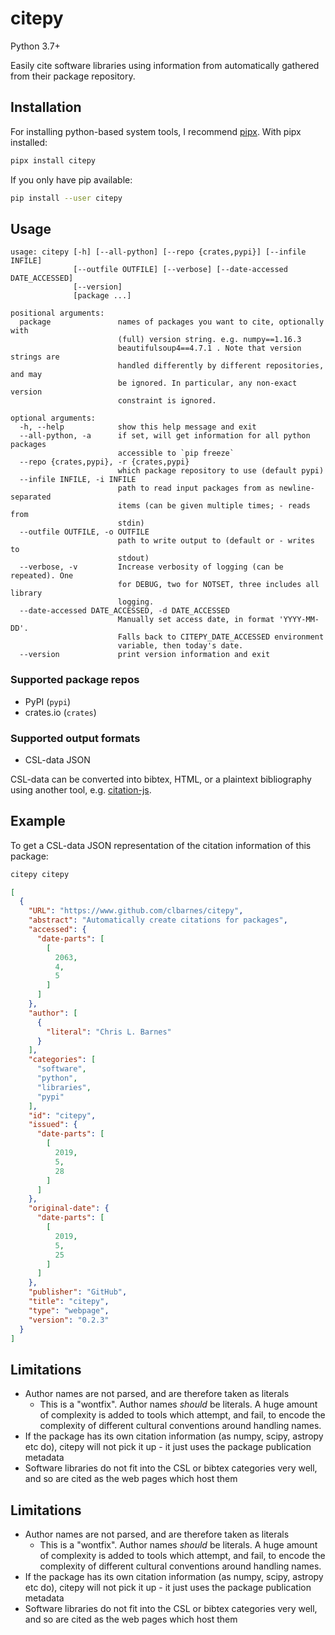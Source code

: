 # citepy

Python 3.7+

Easily cite software libraries using information from automatically gathered from their package repository.

## Installation

For installing python-based system tools, I recommend [pipx](https://pipxproject.github.io/pipx/).
With pipx installed:

```sh
pipx install citepy
```

If you only have pip available:

```bash
pip install --user citepy
```

## Usage

```help
usage: citepy [-h] [--all-python] [--repo {crates,pypi}] [--infile INFILE]
              [--outfile OUTFILE] [--verbose] [--date-accessed DATE_ACCESSED]
              [--version]
              [package ...]

positional arguments:
  package               names of packages you want to cite, optionally with
                        (full) version string. e.g. numpy==1.16.3
                        beautifulsoup4==4.7.1 . Note that version strings are
                        handled differently by different repositories, and may
                        be ignored. In particular, any non-exact version
                        constraint is ignored.

optional arguments:
  -h, --help            show this help message and exit
  --all-python, -a      if set, will get information for all python packages
                        accessible to `pip freeze`
  --repo {crates,pypi}, -r {crates,pypi}
                        which package repository to use (default pypi)
  --infile INFILE, -i INFILE
                        path to read input packages from as newline-separated
                        items (can be given multiple times; - reads from
                        stdin)
  --outfile OUTFILE, -o OUTFILE
                        path to write output to (default or - writes to
                        stdout)
  --verbose, -v         Increase verbosity of logging (can be repeated). One
                        for DEBUG, two for NOTSET, three includes all library
                        logging.
  --date-accessed DATE_ACCESSED, -d DATE_ACCESSED
                        Manually set access date, in format 'YYYY-MM-DD'.
                        Falls back to CITEPY_DATE_ACCESSED environment
                        variable, then today's date.
  --version             print version information and exit
```

### Supported package repos

- PyPI (`pypi`)
- crates.io (`crates`)

### Supported output formats

- CSL-data JSON

CSL-data can be converted into bibtex, HTML, or a plaintext bibliography using another tool, e.g. [citation-js](https://github.com/larsgw/citation.js/).

## Example

To get a CSL-data JSON representation of the citation information of this package:

```sh
citepy citepy
```

```json
[
  {
    "URL": "https://www.github.com/clbarnes/citepy",
    "abstract": "Automatically create citations for packages",
    "accessed": {
      "date-parts": [
        [
          2063,
          4,
          5
        ]
      ]
    },
    "author": [
      {
        "literal": "Chris L. Barnes"
      }
    ],
    "categories": [
      "software",
      "python",
      "libraries",
      "pypi"
    ],
    "id": "citepy",
    "issued": {
      "date-parts": [
        [
          2019,
          5,
          28
        ]
      ]
    },
    "original-date": {
      "date-parts": [
        [
          2019,
          5,
          25
        ]
      ]
    },
    "publisher": "GitHub",
    "title": "citepy",
    "type": "webpage",
    "version": "0.2.3"
  }
]
```

## Limitations

- Author names are not parsed, and are therefore taken as literals
    - This is a "wontfix". Author names *should* be literals. A huge amount of complexity is added to tools which attempt, and fail, to encode the complexity of different cultural conventions around handling names.
- If the package has its own citation information (as numpy, scipy, astropy etc do), citepy will not pick it up - it just uses the package publication metadata
- Software libraries do not fit into the CSL or bibtex categories very well, and so are cited as the web pages which host them

## Limitations

- Author names are not parsed, and are therefore taken as literals
    - This is a "wontfix". Author names *should* be literals. A huge amount of complexity is added to tools which attempt, and fail, to encode the complexity of different cultural conventions around handling names.
- If the package has its own citation information (as numpy, scipy, astropy etc do), citepy will not pick it up - it just uses the package publication metadata
- Software libraries do not fit into the CSL or bibtex categories very well, and so are cited as the web pages which host them
